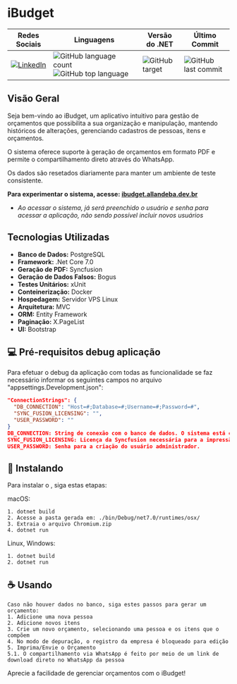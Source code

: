# iBudget

| **Redes Sociais** | **Linguagens** | **Versão do .NET** | **Último Commit** |
| ----------------- | -------------- | ------------------- | ------------------ |
| [![LinkedIn](https://img.shields.io/badge/LinkedIn-Connect-blue)](https://www.linkedin.com/in/allan-debastiani/) | ![GitHub language count](https://img.shields.io/github/languages/count/allandeba/iBudget) ![GitHub top language](https://img.shields.io/github/languages/top/allandeba/iBudget) | ![GitHub target](https://img.shields.io/badge/.NET%20Core-7.0-green) | ![GitHub last commit](https://img.shields.io/github/last-commit/allandeba/iBudget) |

## Visão Geral

Seja bem-vindo ao iBudget, um aplicativo intuitivo para gestão de orçamentos que possibilita a sua organização e manipulação, mantendo históricos de alterações, gerenciando cadastros de pessoas, itens e orçamentos. 

O sistema oferece suporte à geração de orçamentos em formato PDF e permite o compartilhamento direto através do WhatsApp.

Os dados são resetados diariamente para manter um ambiente de teste consistente.

**Para experimentar o sistema, acesse: [ibudget.allandeba.dev.br](https://ibudget.allandeba.dev.br)**
- *Ao acessar o sistema, já será preenchido o usuário e senha para acessar a aplicação, não sendo possível incluir novos usuários* 


## Tecnologias Utilizadas

- **Banco de Dados:** PostgreSQL
- **Framework:** .Net Core 7.0
- **Geração de PDF:** Syncfusion
- **Geração de Dados Falsos:** Bogus
- **Testes Unitários:** xUnit
- **Conteinerização:** Docker
- **Hospedagem:** Servidor VPS Linux
- **Arquitetura:** MVC
- **ORM:** Entity Framework
- **Paginação:** X.PageList
- **UI:** Bootstrap

## 💻 Pré-requisitos debug aplicação

Para efetuar o debug da aplicação com todas as funcionalidade se faz necessário informar os seguintes campos no arquivo "appsettings.Development.json":

```json
"ConnectionStrings": {
  "DB_CONNECTION": "Host=#;Database=#;Username=#;Password=#",
  "SYNC_FUSION_LICENSING": "",
  "USER_PASSWORD": ""
}
DB_CONNECTION: String de conexão com o banco de dados. O sistema está configurado atualmente com uma base remota hospedada na ElephantSQL para testes.
SYNC_FUSION_LICENSING: Licença da Syncfusion necessária para a impressão correta do PDF.
USER_PASSWORD: Senha para a criação do usuário administrador.
```

## 🚀 Instalando <iBudget>

Para instalar o <iBudget>, siga estas etapas:

macOS:

```
1. dotnet build
2. Acesse a pasta gerada em: ./bin/Debug/net7.0/runtimes/osx/
3. Extraia o arquivo Chromium.zip
4. dotnet run
```

Linux, Windows:

```
1. dotnet build
2. dotnet run
```

## ☕ Usando <iBudget>

```
Caso não houver dados no banco, siga estes passos para gerar um orçamento:
1. Adicione uma nova pessoa
2. Adicione novos itens
3. Crie um novo orçamento, selecionando uma pessoa e os itens que o compõem
4. No modo de depuração, o registro da empresa é bloqueado para edição
5. Imprima/Envie o Orçamento
5.1. O compartilhamento via WhatsApp é feito por meio de um link de download direto no WhatsApp da pessoa
```

Aprecie a facilidade de gerenciar orçamentos com o iBudget!

